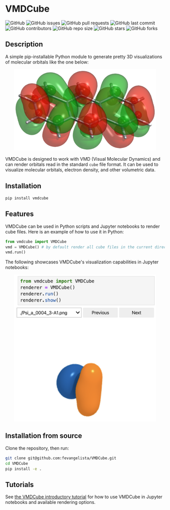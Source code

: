 # VMDCube

![GitHub](https://img.shields.io/github/license/fevangelista/vmdcube)
![GitHub issues](https://img.shields.io/github/issues/fevangelista/vmdcube)
![GitHub pull requests](https://img.shields.io/github/issues-pr/fevangelista/vmdcube)
![GitHub last commit](https://img.shields.io/github/last-commit/fevangelista/vmdcube)
![GitHub contributors](https://img.shields.io/github/contributors/fevangelista/vmdcube)
![GitHub repo size](https://img.shields.io/github/repo-size/fevangelista/vmdcube)
![GitHub stars](https://img.shields.io/github/stars/fevangelista/vmdcube)
![GitHub forks](https://img.shields.io/github/forks/fevangelista/vmdcube)

## Description

A simple pip-installable Python module to generate pretty 3D visualizations of molecular orbitals like the one below:

<p align="center">
<img src="https://raw.githubusercontent.com/fevangelista/vmdcube/main/images/title.png" alt="Example of orbital rendered with VMDCube." width="450"/>
</p>

VMDCube is designed to work with VMD (Visual Molecular Dynamics) and can render orbitals read in the standard `cube` file format. It can be used to visualize molecular orbitals, electron density, and other volumetric data.

## Installation

```bash
pip install vmdcube
```

## Features

VMDCube can be used in Python scripts and Jupyter notebooks to render cube files. Here is an example of how to use it in Python:

```python
from vmdcube import VMDCube
vmd = VMDCube() # by default render all cube files in the current directory
vmd.run()
```

The following showcases VMDCube's visualization capabilities in Jupyter notebooks:

<p align="center">
<img src="https://raw.githubusercontent.com/fevangelista/vmdcube/main/images/example.png" alt="Example use of VMDCube in Jupyter." width="450"/>
</p>

## Installation from source

Clone the repository, then run:

```bash
git clone git@github.com:fevangelista/VMDCube.git
cd VMDCube
pip install -e .
```

## Tutorials

See [the VMDCube introductory tutorial](https://github.com/fevangelista/VMDCube/blob/main/tutorials/vmdcube_tutorial.ipynb) for how to use VMDCube in Jupyter notebooks and available rendering options.
